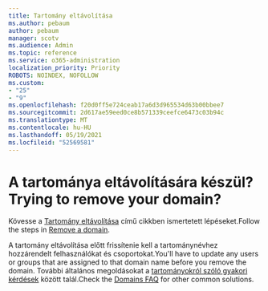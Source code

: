 ```yaml
---
title: Tartomány eltávolítása
ms.author: pebaum
author: pebaum
manager: scotv
ms.audience: Admin
ms.topic: reference
ms.service: o365-administration
localization_priority: Priority
ROBOTS: NOINDEX, NOFOLLOW
ms.custom:
- "25"
- "9"
ms.openlocfilehash: f20d0ff5e724ceab17a6d3d965534d63b00bbee7
ms.sourcegitcommit: 2d617ae59eed0ce8b571339ceefce6473c03b94c
ms.translationtype: MT
ms.contentlocale: hu-HU
ms.lasthandoff: 05/19/2021
ms.locfileid: "52569581"
---
```

# <a name="trying-to-remove-your-domain"></a><span data-ttu-id="f7903-102">A tartománya eltávolítására készül?</span><span class="sxs-lookup"><span data-stu-id="f7903-102">Trying to remove your domain?</span></span>

<span data-ttu-id="f7903-103">Kövesse a [Tartomány eltávolítása](/microsoft-365/admin/get-help-with-domains/remove-a-domain) című cikkben ismertetett lépéseket.</span><span class="sxs-lookup"><span data-stu-id="f7903-103">Follow the steps in [Remove a domain](/microsoft-365/admin/get-help-with-domains/remove-a-domain).</span></span>
  
<span data-ttu-id="f7903-104">A tartomány eltávolítása előtt frissítenie kell a tartománynévhez hozzárendelt felhasználókat és csoportokat.</span><span class="sxs-lookup"><span data-stu-id="f7903-104">You'll have to update any users or groups that are assigned to that domain name before you remove the domain.</span></span> <span data-ttu-id="f7903-105">További általános megoldásokat a [tartományokról szóló gyakori kérdések](/microsoft-365/admin/setup/domains-faq) között talál.</span><span class="sxs-lookup"><span data-stu-id="f7903-105">Check the [Domains FAQ](/microsoft-365/admin/setup/domains-faq) for other common solutions.</span></span>
  